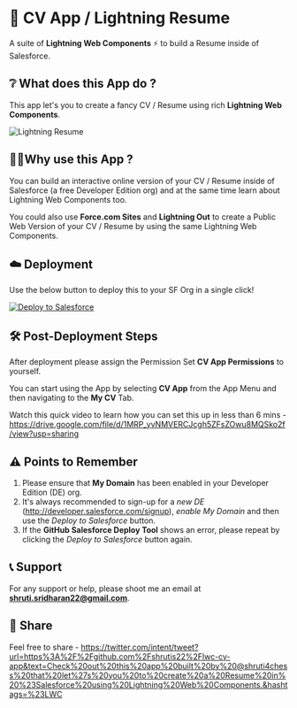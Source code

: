 # 📝 CV App / Lightning Resume
A suite of **Lightning Web Components** ⚡ to build a Resume inside of Salesforce.

## ❔ What does this App do ?
This app let's you to create a fancy CV / Resume using rich **Lightning Web Components**.

![Lightning Resume](https://user-images.githubusercontent.com/16715515/70862037-c9202200-1f5c-11ea-98f8-c4903a057ee3.png)

## 🙋‍♀️Why use this App ?
You can build an interactive online version of your CV / Resume inside of Salesforce (a free Developer Edition org) and at the same time learn about Lightning Web Components too.

You could also use **Force.com Sites** and **Lightning Out** to create a Public Web Version of your CV / Resume by using the same Lightning Web Components.

## ☁️ Deployment
Use the below button to deploy this to your SF Org in a single click!

<a href="https://githubsfdeploy.herokuapp.com?owner=shrutis22&repo=lwc-cv-app">
  <img alt="Deploy to Salesforce"
       src="https://raw.githubusercontent.com/afawcett/githubsfdeploy/master/deploy.png">
</a>

## 🛠️ Post-Deployment Steps
After deployment please assign the Permission Set **CV App Permissions** to yourself.

You can start using the App by selecting **CV App** from the App Menu and then navigating to the **My CV** Tab.

Watch this quick video to learn how you can set this up in less than 6 mins - https://drive.google.com/file/d/1MRP_yvNMVERCJcgh5ZFsZOwu8MQSko2f/view?usp=sharing

## ⚠️ Points to Remember
1.  Please ensure that **My Domain** has been enabled in your Developer Edition (DE) org.
2.  It's always recommended to sign-up for a *new DE* (http://developer.salesforce.com/signup), *enable My Domain* and then use the *Deploy to Salesforce* button.
3.  If the **GitHub Salesforce Deploy Tool** shows an error, please repeat by clicking the *Deploy to Salesforce* button again.

## 📞 Support
For any support or help, please shoot me an email at **shruti.sridharan22@gmail.com**.

## 🔗 Share
Feel free to share - https://twitter.com/intent/tweet?url=https%3A%2F%2Fgithub.com%2Fshrutis22%2Flwc-cv-app&text=Check%20out%20this%20app%20built%20by%20@shruti4chess%20that%20let%27s%20you%20to%20create%20a%20Resume%20in%20%23Salesforce%20using%20Lightning%20Web%20Components.&hashtags=%23LWC
